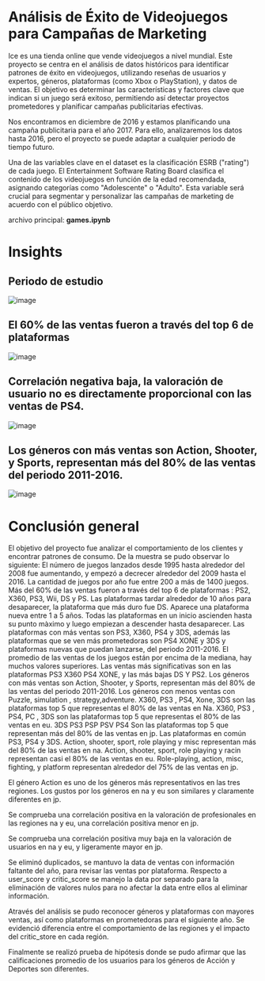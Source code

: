# Análisis  de Éxito de Videojuegos para Campañas de Marketing

Ice es una tienda online que vende videojuegos a nivel mundial. Este proyecto se centra en el análisis de datos históricos para identificar patrones de éxito en videojuegos, utilizando reseñas de usuarios y expertos, géneros, plataformas (como Xbox o PlayStation), y datos de ventas. El objetivo es determinar las características y factores clave que indican si un juego será exitoso, permitiendo así detectar proyectos prometedores y planificar campañas publicitarias efectivas.

Nos encontramos en diciembre de 2016 y estamos planificando una campaña publicitaria para el año 2017. Para ello, analizaremos los datos hasta 2016, pero el proyecto se puede adaptar a cualquier periodo de tiempo futuro.

Una de las variables clave en el dataset es la clasificación ESRB ("rating") de cada juego. El Entertainment Software Rating Board clasifica el contenido de los videojuegos en función de la edad recomendada, asignando categorías como "Adolescente" o "Adulto". Esta variable será crucial para segmentar y personalizar las campañas de marketing de acuerdo con el público objetivo.

archivo principal: **games.ipynb**

# Insights

## Periodo de estudio
![image](https://github.com/user-attachments/assets/690a6569-4a05-4680-8d59-495054c2f33b)


## El 60% de las ventas fueron a través del top 6 de plataformas

![image](https://github.com/user-attachments/assets/d8588f5a-e678-4137-a734-8b1d46bb3cad)

## Correlación negativa baja, la valoración de usuario no es directamente proporcional con las ventas de PS4.

![image](https://github.com/user-attachments/assets/2ea383ff-e128-4914-b096-552d88712f69)

## Los géneros con más ventas son Action, Shooter, y Sports, representan más del 80% de las ventas del periodo 2011-2016.

![image](https://github.com/user-attachments/assets/0836090f-726a-4c3b-852f-1177d6066c43)


# Conclusión general
El objetivo del proyecto fue analizar el comportamiento de los clientes y encontrar patrones de consumo. De la muestra se pudo observar lo siguiente: El número de juegos lanzados desde 1995 hasta alrededor del 2008 fue aumentando, y empezó a decrecer alrededor del 2009 hasta el 2016. La cantidad de juegos por año fue entre 200 a más de 1400 juegos. Más del 60% de las ventas fueron a través del top 6 de plataformas : PS2, X360, PS3, Wii, DS y PS. Las plataformas tardar alrededor de 10 años para desaparecer, la plataforma que más duro fue DS. Aparece una plataforma nueva entre 1 a 5 años. Todas las plataformas en un inicio ascienden hasta su punto màximo y luego empiezan a descender hasta desaparecer. Las plataformas con más ventas son PS3, X360, PS4 y 3DS, además las plataformas que se ven más prometedoras son PS4 XONE y 3DS y plataformas nuevas que puedan lanzarse, del periodo 2011-2016. El promedio de las ventas de los juegos están por encima de la mediana, hay muchos valores superiores. Las ventas más significativas son en las plataformas PS3 X360 PS4 XONE, y las más bajas DS Y PS2. Los géneros con más ventas son Action, Shooter, y Sports, representan más del 80% de las ventas del periodo 2011-2016. Los géneros con menos ventas con Puzzle, simulation , strategy,adventure. X360, PS3 , PS4, Xone, 3DS son las plataformas top 5 que representas el 80% de las ventas en Na. X360, PS3 , PS4, PC , 3DS son las plataformas top 5 que representas el 80% de las ventas en eu. 3DS PS3 PSP PSV PS4 Son las plataformas top 5 que representan más del 80% de las ventas en jp. Las plataformas en común PS3, PS4 y 3DS. Action, shooter, sport, role playing y misc representan más del 80% de las ventas en na. Action, shooter, sport, role playing y racin representan casi el 80% de las ventas en eu. Role-playing, action, misc, fighting, y platform representan alrededor del 75% de las ventas en jp.

El género Action es uno de los géneros más representativos en las tres regiones. Los gustos por los géneros en na y eu son similares y claramente diferentes en jp.

Se comprueba una correlación positiva en la valoración de profesionales en las regiones na y eu, una correlación positiva menor en jp.

Se comprueba una correlación positiva muy baja en la valoración de usuarios en na y eu, y ligeramente mayor en jp.

Se eliminó duplicados, se mantuvo la data de ventas con información faltante del año, para revisar las ventas por plataforma. Respecto a user_score y critic_score se manejo la data por separado para la eliminación de valores nulos para no afectar la data entre ellos al eliminar información.

Através del análisis se pudo reconocer géneros y plataformas con mayores ventas, así como plataformas en prometedoras para el siguiente año. Se evidenció diferencia entre el comportamiento de las regiones y el impacto del critic_store en cada región.

Finalmente se realizó prueba de hipótesis donde se pudo afirmar que las calificaciones promedio de los usuarios para los géneros de Acción y Deportes son diferentes.
